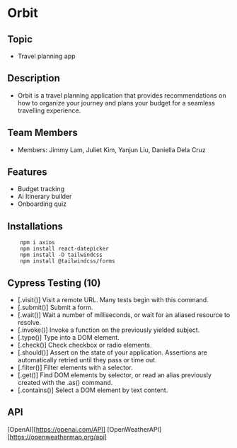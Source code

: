 # Orbit

## Topic
- Travel planning app

## Description 
- Orbit is a travel planning application that provides recommendations on how to organize your journey and plans your budget for a seamless travelling experience.

## Team Members 
-   Members: Jimmy Lam, Juliet Kim, Yanjun Liu, Daniella Dela Cruz

## Features 
- Budget tracking
- Ai Itinerary builder
- Onboarding quiz 


## Installations
```
    npm i axios
    npm install react-datepicker
    npm install -D tailwindcss
    npm install @tailwindcss/forms

```

## Cypress Testing (10)
- [.visit()] Visit a remote URL. Many tests begin with this command.
- [.submit()] Submit a form.
- [.wait()] Wait a number of milliseconds, or wait for an aliased resource to resolve.
- [.invoke()] Invoke a function on the previously yielded subject.
- [.type()] Type into a DOM element.
- [.check()] Check checkbox or radio elements.
- [.should()] Assert on the state of your application. Assertions are automatically retried until they pass or time out.
- [.filter()] Filter elements with a selector.
- [.get()] Find DOM elements by selector, or read an alias previously created with the .as() command.
- [.contains()] Select a DOM element by text content.

## API 

[OpenAI][https://openai.com/API]
[OpenWeatherAPI] [https://openweathermap.org/api]
